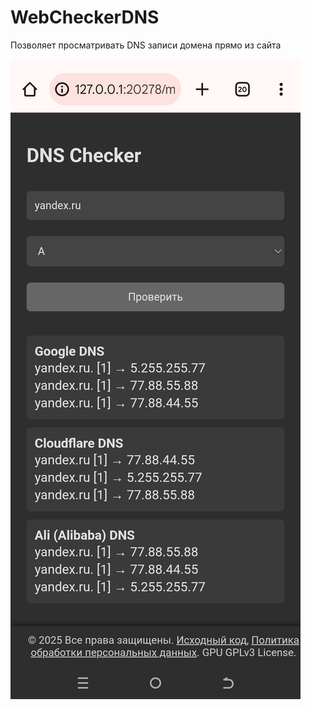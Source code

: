 # WebCheckerDNS
Позволяет просматривать DNS записи домена прямо из сайта

<img src="https://raw.githubusercontent.com/Ruslan-Isaev/WebCheckerDNS/main/assets/screenshot.jpg" alt="скриншот работы сайта">
